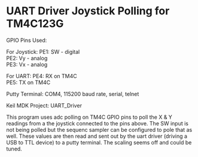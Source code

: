 # UART Driver Joystick Polling for TM4C123G

GPIO Pins Used:

  For Joystick:
  PE1: SW - digital  
  PE2: Vy - analog  
  PE3: Vx - analog  
  
  For UART:
  PE4: RX on TM4C  
  PE5: TX on TM4C

Putty Terminal: COM4, 115200 baud rate, serial, telnet

Keil MDK Project: UART_Driver

This program uses adc polling on TM4C GPIO pins to poll the X & Y readings from a the joystick connected to the pins above. The SW input is not being polled but the sequenc sampler can be configured to pole that as well. These values are then read and sent out by the uart driver (driving a USB to TTL device) to a putty terminal. The scaling seems off and could be tuned. 
